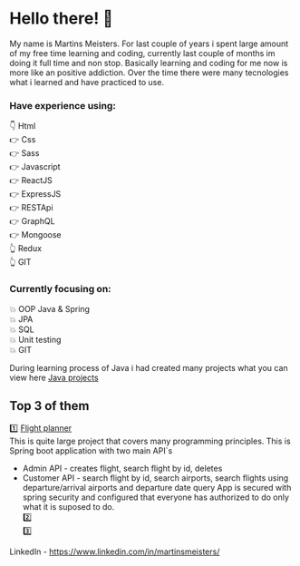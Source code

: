 # Hello there! 👋

My name is Martins Meisters. For last couple of years i spent large amount of my free time learning and coding, currently last couple of months im doing it full time and non stop. Basically learning and coding for me now is more like an positive addiction. Over the time there were many tecnologies what i learned and have practiced to use.

### Have experience using:  <br>

👇 Html  <br>
👉 Css  <br>
👉 Sass  <br>
👉 Javascript  <br>
👉 ReactJS  <br>
👉 ExpressJS  <br>
👉 RESTApi  <br>
👉 GraphQL  <br>
👉 Mongoose  <br>
👆 Redux  <br>
👆 GIT  <br>

### Currently focusing on:   <br>

💥 OOP Java & Spring  <br>
💥 JPA  <br>
💥 SQL  <br>
💥 Unit testing  <br>
💥 GIT  <br>

During learning process of Java i had created many projects what you can view here 
[Java projects](https://github.com/stars/mart8ins/lists/java-projects)

## Top 3 of them
1️⃣ [Flight planner](https://github.com/mart8ins/flight-planner)  <br>
This is quite large project that covers many programming principles. This is Spring boot application with two main API`s
* Admin API - creates flight, search flight by id, deletes
* Customer API - search flight by id, search airports, search flights using departure/arrival airports and departure date query
App is secured with spring security and configured that everyone has authorized to do only what it is suposed to do.
  <br>
2️⃣  <br>
3️⃣  <br>





LinkedIn - https://www.linkedin.com/in/martinsmeisters/
